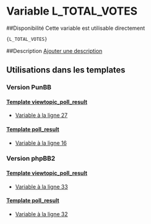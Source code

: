 # Variable L_TOTAL_VOTES

##Disponibilité
Cette variable est utilisable directement

```html
{L_TOTAL_VOTES}
```

##Description
[Ajouter une description](https://fa-tvars.appspot.com/var/L_TOTAL_VOTES)

## Utilisations dans les templates

### Version PunBB

#### [Template viewtopic_poll_result](punbb/viewtopic_poll_result.md#readme)
* [Variable &agrave; la ligne 27](../punbb/viewtopic_poll_result.tpl#L27)

#### [Template poll_result](punbb/poll_result.md#readme)
* [Variable &agrave; la ligne 16](../punbb/poll_result.tpl#L16)

### Version phpBB2

#### [Template viewtopic_poll_result](subsilver/viewtopic_poll_result.md#readme)
* [Variable &agrave; la ligne 33](../subsilver/viewtopic_poll_result.tpl#L33)

#### [Template poll_result](subsilver/poll_result.md#readme)
* [Variable &agrave; la ligne 32](../subsilver/poll_result.tpl#L32)